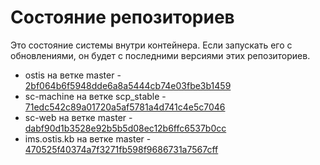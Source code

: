 # Состояние репозиториев

Это состояние системы внутри контейнера. Если запускать его с обновлениями, он будет с последними версиями этих репозиториев.

* ostis на ветке master - [2bf064b6f5948dde6a8a5444cb74e03fbe3b1459](https://github.com/ShunkevichDV/ostis/commit/2bf064b6f5948dde6a8a5444cb74e03fbe3b1459)
* sc-machine на ветке scp_stable - [71edc542c89a01720a5af5781a4d741c4e5c7046](https://github.com/ShunkevichDV/sc-machine/commit/71edc542c89a01720a5af5781a4d741c4e5c7046)
* sc-web на ветке master - [dabf90d1b3528e92b5b5d08ec12b6ffc6537b0cc](https://github.com/Ivan-Zhukau/sc-web/commit/dabf90d1b3528e92b5b5d08ec12b6ffc6537b0cc)
* ims.ostis.kb на ветке master - [470525f40374a7f3271fb598f9686731a7567cff](https://github.com/ShunkevichDV/ims.ostis.kb/commit/470525f40374a7f3271fb598f9686731a7567cff)
